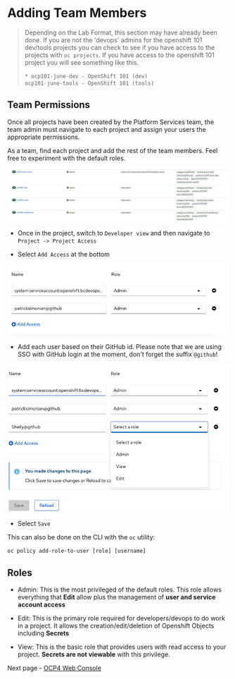 # Adding Team Members

>Depending on the Lab Format, this section may have already been done. If you are not the 'devops' admins for the openshift 101 dev/tools projects you can check to see if you have access to the projects with `oc projects`. If you have access to the openshift 101 project you will see something like this. 
>```shell
>* ocp101-june-dev - OpenShift 101 (dev)
> ocp101-june-tools - OpenShift 101 (tools)
>```


## Team Permissions

Once all projects have been created by the Platform Services team, the team admin
must navigate to each project and assign your users the appropriate permissions. 

As a team, find each project and add the rest of the team members. Feel free to experiment with
the default roles.  

![](./images/01_projects.png)

- Once in the project, switch to `Developer view` and then navigate to `Project -> Project Access`

- Select `Add Access` at the bottom

![](./images/01_add_access.png)

- Add each user based on their GitHub id. Please note that we are using SSO with GitHub login at the moment, don't forget the suffix `@github`!

![](./images/01_edit.png)

- Select `Save`


This can also be done on the CLI with the `oc` utility: 

```
oc policy add-role-to-user [role] [username]
```

## Roles

- Admin: This is the most privileged of the default roles. This role allows everything that __Edit__ allow plus the management of __user and service account access__

- Edit: This is the primary role required for developers/devops to do work in a project. It allows the creation/edit/deletion of Openshift Objects including __Secrets__

- View: This is the basic role that provides users with read access to your project. __Secrets are not viewable__ with this privilege.

Next page - [OCP4 Web Console](./01b_web_console_overview.md)